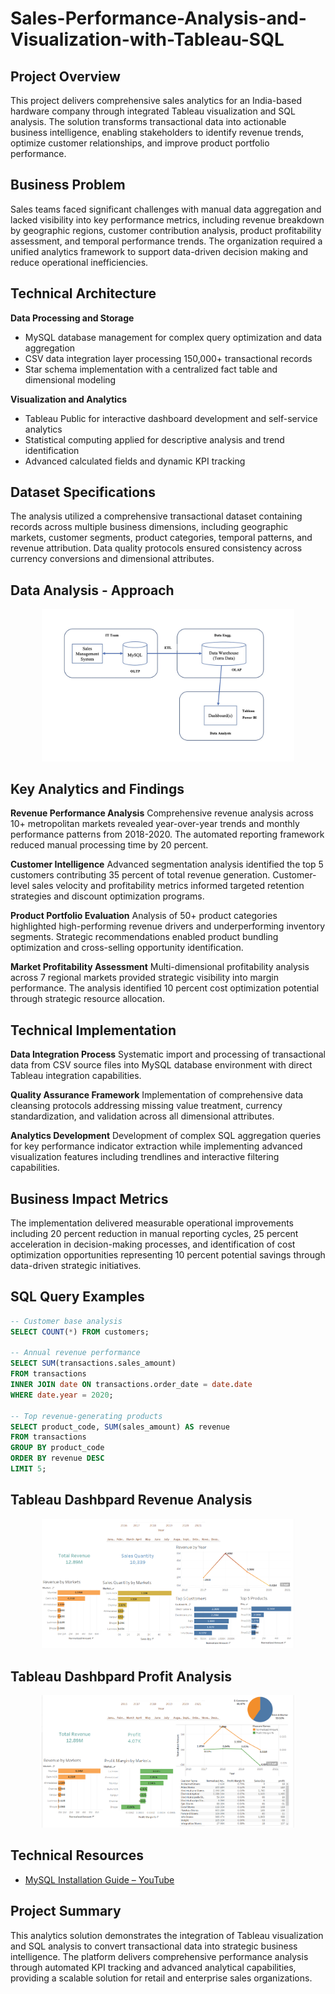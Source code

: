 # Sales-Performance-Analysis-and-Visualization-with-Tableau-SQL

## Project Overview

This project delivers comprehensive sales analytics for an India-based hardware company through integrated Tableau visualization and SQL analysis. The solution transforms transactional data into actionable business intelligence, enabling stakeholders to identify revenue trends, optimize customer relationships, and improve product portfolio performance.

## Business Problem

Sales teams faced significant challenges with manual data aggregation and lacked visibility into key performance metrics, including revenue breakdown by geographic regions, customer contribution analysis, product profitability assessment, and temporal performance trends. The organization required a unified analytics framework to support data-driven decision making and reduce operational inefficiencies.

## Technical Architecture

**Data Processing and Storage**
- MySQL database management for complex query optimization and data aggregation
- CSV data integration layer processing 150,000+ transactional records
- Star schema implementation with a centralized fact table and dimensional modeling

**Visualization and Analytics**
- Tableau Public for interactive dashboard development and self-service analytics
- Statistical computing applied for descriptive analysis and trend identification
- Advanced calculated fields and dynamic KPI tracking

## Dataset Specifications

The analysis utilized a comprehensive transactional dataset containing records across multiple business dimensions, including geographic markets, customer segments, product categories, temporal patterns, and revenue attribution. Data quality protocols ensured consistency across currency conversions and dimensional attributes.

## Data Analysis - Approach
<p  align="center"><a href="https://github.com/Steel-Scriptor"><img width="80%" src="https://github.com/Steel-Scriptor/Sales-Performance-Analysis-and-Visualization-with-Tableau-SQL/blob/main/images/flow.jpg" /></a></p>

## Key Analytics and Findings

**Revenue Performance Analysis**
Comprehensive revenue analysis across 10+ metropolitan markets revealed year-over-year trends and monthly performance patterns from 2018-2020. The automated reporting framework reduced manual processing time by 20 percent.

**Customer Intelligence**
Advanced segmentation analysis identified the top 5 customers contributing 35 percent of total revenue generation. Customer-level sales velocity and profitability metrics informed targeted retention strategies and discount optimization programs.

**Product Portfolio Evaluation**
Analysis of 50+ product categories highlighted high-performing revenue drivers and underperforming inventory segments. Strategic recommendations enabled product bundling optimization and cross-selling opportunity identification.

**Market Profitability Assessment**
Multi-dimensional profitability analysis across 7 regional markets provided strategic visibility into margin performance. The analysis identified 10 percent cost optimization potential through strategic resource allocation.

## Technical Implementation

**Data Integration Process**
Systematic import and processing of transactional data from CSV source files into MySQL database environment with direct Tableau integration capabilities.

**Quality Assurance Framework**
Implementation of comprehensive data cleansing protocols addressing missing value treatment, currency standardization, and validation across all dimensional attributes.

**Analytics Development**
Development of complex SQL aggregation queries for key performance indicator extraction while implementing advanced visualization features including trendlines and interactive filtering capabilities.

## Business Impact Metrics

The implementation delivered measurable operational improvements including 20 percent reduction in manual reporting cycles, 25 percent acceleration in decision-making processes, and identification of cost optimization opportunities representing 10 percent potential savings through data-driven strategic initiatives.

## SQL Query Examples

```sql
-- Customer base analysis
SELECT COUNT(*) FROM customers;

-- Annual revenue performance
SELECT SUM(transactions.sales_amount)
FROM transactions
INNER JOIN date ON transactions.order_date = date.date
WHERE date.year = 2020;

-- Top revenue-generating products
SELECT product_code, SUM(sales_amount) AS revenue
FROM transactions
GROUP BY product_code
ORDER BY revenue DESC
LIMIT 5;
```

## Tableau Dashbpard Revenue Analysis
<p  align="center"><a href="https://github.com/Steel-Scriptor"><img width="80%" src="https://github.com/Steel-Scriptor/Sales-Performance-Analysis-and-Visualization-with-Tableau-SQL/blob/main/images/Tableau%20Dashbpard%20Revenue%20Analysis.png" /></a></p>

## Tableau Dashbpard Profit Analysis
<p  align="center"><a href="https://github.com/Steel-Scriptor"><img width="80%" src="https://github.com/Steel-Scriptor/Sales-Performance-Analysis-and-Visualization-with-Tableau-SQL/blob/main/images/Tableau%20Dashbpard%20Profit%20Analysis.png" /></a></p>


## Technical Resources
- [MySQL Installation Guide – YouTube](https://www.youtube.com/)

## Project Summary

This analytics solution demonstrates the integration of Tableau visualization and SQL analysis to convert transactional data into strategic business intelligence. The platform delivers comprehensive performance analysis through automated KPI tracking and advanced analytical capabilities, providing a scalable solution for retail and enterprise sales organizations.
